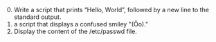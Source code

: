 0. Write a script that prints “Hello, World”, followed by a new line to the standard output.
1. a script that displays a confused smiley "(Ôo)." 
2. Display the content of the /etc/passwd file.
